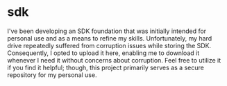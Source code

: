 # sdk

I've been developing an SDK foundation that was initially intended for personal use and as a means to refine my skills.
Unfortunately, my hard drive repeatedly suffered from corruption issues while storing the SDK.
Consequently, I opted to upload it here, enabling me to download it whenever I need it without concerns about corruption.
Feel free to utilize it if you find it helpful; though, this project primarily serves as a secure repository for my personal use.

